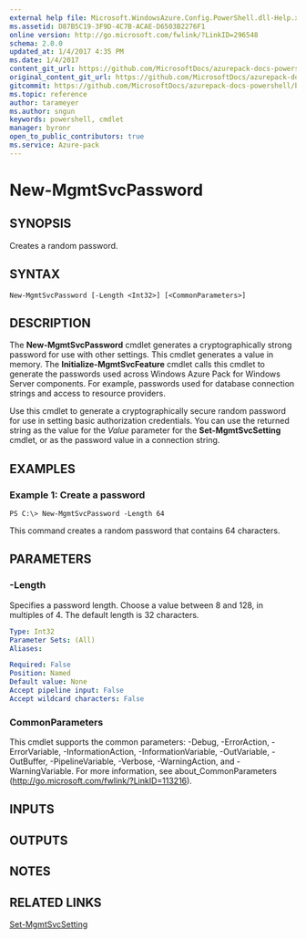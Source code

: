 ```yaml
---
external help file: Microsoft.WindowsAzure.Config.PowerShell.dll-Help.xml
ms.assetid: D87B5C19-3F9D-4C7B-ACAE-D6503B2276F1
online version: http://go.microsoft.com/fwlink/?LinkID=296548
schema: 2.0.0
updated_at: 1/4/2017 4:35 PM
ms.date: 1/4/2017
content_git_url: https://github.com/MicrosoftDocs/azurepack-docs-powershell/blob/master/AzurePack-cmdlets/Configuration/v1.0/New-MgmtSvcPassword.md
original_content_git_url: https://github.com/MicrosoftDocs/azurepack-docs-powershell/blob/master/AzurePack-cmdlets/Configuration/v1.0/New-MgmtSvcPassword.md
gitcommit: https://github.com/MicrosoftDocs/azurepack-docs-powershell/blob/676435fba79c23d58e9141828e751b939d2694b8/AzurePack-cmdlets/Configuration/v1.0/New-MgmtSvcPassword.md
ms.topic: reference
author: tarameyer
ms.author: sngun
keywords: powershell, cmdlet
manager: byronr
open_to_public_contributors: true
ms.service: Azure-pack
---
```


# New-MgmtSvcPassword

## SYNOPSIS
Creates a random password.

## SYNTAX

```
New-MgmtSvcPassword [-Length <Int32>] [<CommonParameters>]
```

## DESCRIPTION
The **New-MgmtSvcPassword** cmdlet generates a cryptographically strong password for use with other settings.
This cmdlet generates a value in memory.
The **Initialize-MgmtSvcFeature** cmdlet calls this cmdlet to generate the passwords used across Windows Azure Pack for Windows Server components.
For example, passwords used for database connection strings and access to resource providers.

Use this cmdlet to generate a cryptographically secure random password for use in setting basic authorization credentials.
You can use the returned string as the value for the *Value* parameter for the **Set-MgmtSvcSetting** cmdlet, or as the password value in a connection string.

## EXAMPLES

### Example 1: Create a password
```
PS C:\> New-MgmtSvcPassword -Length 64
```

This command creates a random password that contains 64 characters.

## PARAMETERS

### -Length
Specifies a password length.
Choose a value between 8 and 128, in multiples of 4.
The default length is 32 characters.

```yaml
Type: Int32
Parameter Sets: (All)
Aliases: 

Required: False
Position: Named
Default value: None
Accept pipeline input: False
Accept wildcard characters: False
```

### CommonParameters
This cmdlet supports the common parameters: -Debug, -ErrorAction, -ErrorVariable, -InformationAction, -InformationVariable, -OutVariable, -OutBuffer, -PipelineVariable, -Verbose, -WarningAction, and -WarningVariable. For more information, see about_CommonParameters (http://go.microsoft.com/fwlink/?LinkID=113216).

## INPUTS

## OUTPUTS

## NOTES

## RELATED LINKS

[Set-MgmtSvcSetting](xref:Configuration/v1.0/Set-MgmtSvcSetting.md)


